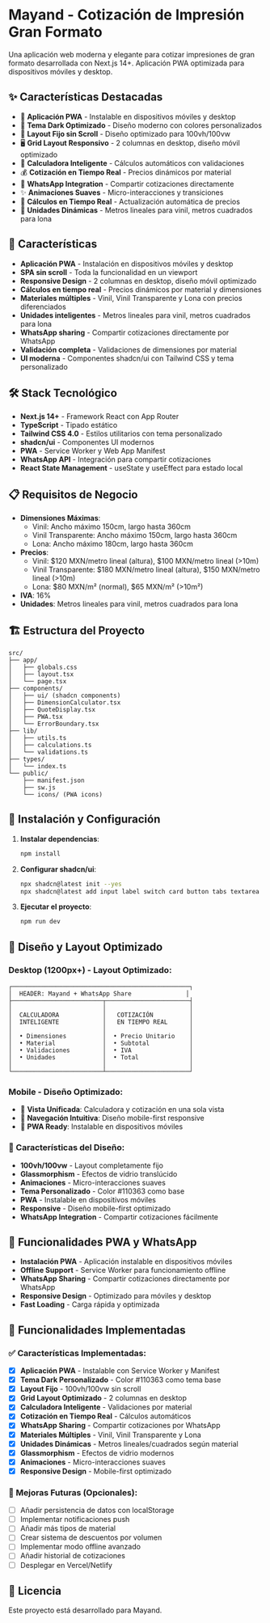 # Mayand - Cotización de Impresión Gran Formato

Una aplicación web moderna y elegante para cotizar impresiones de gran formato desarrollada con Next.js 14+. Aplicación PWA optimizada para dispositivos móviles y desktop.

## ✨ Características Destacadas

- 📱 **Aplicación PWA** - Instalable en dispositivos móviles y desktop
- 🎨 **Tema Dark Optimizado** - Diseño moderno con colores personalizados
- 📱 **Layout Fijo sin Scroll** - Diseño optimizado para 100vh/100vw
- 🖥️ **Grid Layout Responsivo** - 2 columnas en desktop, diseño móvil optimizado
- 🎯 **Calculadora Inteligente** - Cálculos automáticos con validaciones
- 💰 **Cotización en Tiempo Real** - Precios dinámicos por material
- 📱 **WhatsApp Integration** - Compartir cotizaciones directamente
- ✨ **Animaciones Suaves** - Micro-interacciones y transiciones
- 🔄 **Cálculos en Tiempo Real** - Actualización automática de precios
- 📏 **Unidades Dinámicas** - Metros lineales para vinil, metros cuadrados para lona

## 🚀 Características

- **Aplicación PWA** - Instalación en dispositivos móviles y desktop
- **SPA sin scroll** - Toda la funcionalidad en un viewport
- **Responsive Design** - 2 columnas en desktop, diseño móvil optimizado
- **Cálculos en tiempo real** - Precios dinámicos por material y dimensiones
- **Materiales múltiples** - Vinil, Vinil Transparente y Lona con precios diferenciados
- **Unidades inteligentes** - Metros lineales para vinil, metros cuadrados para lona
- **WhatsApp sharing** - Compartir cotizaciones directamente por WhatsApp
- **Validación completa** - Validaciones de dimensiones por material
- **UI moderna** - Componentes shadcn/ui con Tailwind CSS y tema personalizado

## 🛠️ Stack Tecnológico

- **Next.js 14+** - Framework React con App Router
- **TypeScript** - Tipado estático
- **Tailwind CSS 4.0** - Estilos utilitarios con tema personalizado
- **shadcn/ui** - Componentes UI modernos
- **PWA** - Service Worker y Web App Manifest
- **WhatsApp API** - Integración para compartir cotizaciones
- **React State Management** - useState y useEffect para estado local

## 📋 Requisitos de Negocio

- **Dimensiones Máximas**:
  - Vinil: Ancho máximo 150cm, largo hasta 360cm
  - Vinil Transparente: Ancho máximo 150cm, largo hasta 360cm
  - Lona: Ancho máximo 180cm, largo hasta 360cm
- **Precios**:
  - Vinil: $120 MXN/metro lineal (altura), $100 MXN/metro lineal (>10m)
  - Vinil Transparente: $180 MXN/metro lineal (altura), $150 MXN/metro lineal (>10m)
  - Lona: $80 MXN/m² (normal), $65 MXN/m² (>10m²)
- **IVA**: 16%
- **Unidades**: Metros lineales para vinil, metros cuadrados para lona

## 🏗️ Estructura del Proyecto

```
src/
├── app/
│   ├── globals.css
│   ├── layout.tsx
│   └── page.tsx
├── components/
│   ├── ui/ (shadcn components)
│   ├── DimensionCalculator.tsx
│   ├── QuoteDisplay.tsx
│   ├── PWA.tsx
│   └── ErrorBoundary.tsx
├── lib/
│   ├── utils.ts
│   ├── calculations.ts
│   └── validations.ts
├── types/
│   └── index.ts
└── public/
    ├── manifest.json
    ├── sw.js
    └── icons/ (PWA icons)
```

## 🚀 Instalación y Configuración

1. **Instalar dependencias**:
   ```bash
   npm install
   ```

2. **Configurar shadcn/ui**:
   ```bash
   npx shadcn@latest init --yes
   npx shadcn@latest add input label switch card button tabs textarea form alert separator badge
   ```


4. **Ejecutar el proyecto**:
   ```bash
   npm run dev
   ```

## 🎨 Diseño y Layout Optimizado

### Desktop (1200px+) - Layout Optimizado:
```
┌─────────────────────────────────────────────────┐
│  HEADER: Mayand + WhatsApp Share               │
├─────────────────────────┬───────────────────────┤
│                         │                       │
│  CALCULADORA            │   COTIZACIÓN          │
│  INTELIGENTE            │   EN TIEMPO REAL      │
│                         │                       │
│  • Dimensiones          │  • Precio Unitario    │
│  • Material             │  • Subtotal           │
│  • Validaciones         │  • IVA                │
│  • Unidades             │  • Total              │
│                         │                       │
└─────────────────────────┴───────────────────────┘
```

### Mobile - Diseño Optimizado:
- 📱 **Vista Unificada**: Calculadora y cotización en una sola vista
- 🎯 **Navegación Intuitiva**: Diseño mobile-first responsive
- 📱 **PWA Ready**: Instalable en dispositivos móviles

### 🎯 Características del Diseño:
- **100vh/100vw** - Layout completamente fijo
- **Glassmorphism** - Efectos de vidrio translúcido
- **Animaciones** - Micro-interacciones suaves
- **Tema Personalizado** - Color #110363 como base
- **PWA** - Instalable en dispositivos móviles
- **Responsive** - Diseño mobile-first optimizado
- **WhatsApp Integration** - Compartir cotizaciones fácilmente

## 📱 Funcionalidades PWA y WhatsApp

- **Instalación PWA** - Aplicación instalable en dispositivos móviles
- **Offline Support** - Service Worker para funcionamiento offline
- **WhatsApp Sharing** - Compartir cotizaciones directamente por WhatsApp
- **Responsive Design** - Optimizado para móviles y desktop
- **Fast Loading** - Carga rápida y optimizada

## 🎯 Funcionalidades Implementadas

### ✅ Características Implementadas:
- [x] **Aplicación PWA** - Instalable con Service Worker y Manifest
- [x] **Tema Dark Personalizado** - Color #110363 como tema base
- [x] **Layout Fijo** - 100vh/100vw sin scroll
- [x] **Grid Layout Optimizado** - 2 columnas en desktop
- [x] **Calculadora Inteligente** - Validaciones por material
- [x] **Cotización en Tiempo Real** - Cálculos automáticos
- [x] **WhatsApp Sharing** - Compartir cotizaciones por WhatsApp
- [x] **Materiales Múltiples** - Vinil, Vinil Transparente y Lona
- [x] **Unidades Dinámicas** - Metros lineales/cuadrados según material
- [x] **Glassmorphism** - Efectos de vidrio modernos
- [x] **Animaciones** - Micro-interacciones suaves
- [x] **Responsive Design** - Mobile-first optimizado

### 🔄 Mejoras Futuras (Opcionales):
- [ ] Añadir persistencia de datos con localStorage
- [ ] Implementar notificaciones push
- [ ] Añadir más tipos de material
- [ ] Crear sistema de descuentos por volumen
- [ ] Implementar modo offline avanzado
- [ ] Añadir historial de cotizaciones
- [ ] Desplegar en Vercel/Netlify

## 📄 Licencia

Este proyecto está desarrollado para Mayand.
